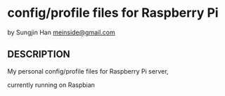 # config/profile files for Raspberry Pi #
by Sungjin Han <meinside@gmail.com>

## DESCRIPTION ##

My personal config/profile files for Raspberry Pi server,

currently running on Raspbian


